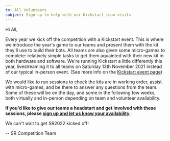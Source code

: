 ```yaml
---
to: All Volunteers
subject: Sign up to help with our Kickstart team visits
---
```


Hi All,

Every year we kick off the competition with a Kickstart event. This is where we introduce the year's game to our teams and present them with the kit they'll use to build their bots. All teams are also given some micro-games to complete: relatively simple tasks to get them aquainted with their new kit in both hardware and software.
We're running Kickstart a little differently this year, livestreaming it to all teams on Saturday 13th November 2021 instead of our typical in-person event. (See more info on the [Kickstart event page](https://studentrobotics.org/events/sr2022/kickstart/))

We would like to run sessions to check the kits are in working order, assist with micro-games, and be there to answer any questions from the team. Some of these will be on the day, and some in the following few weeks, both virtually and in-person depending on team and volunteer availability.

**If you'd like to give our teams a headstart and get involved with these sessions, please [sign up and let us know your availability](https://forms.gle/2ZUg8YL6Wv1yR5wj6).**

We can't wait to get SR2022 kicked off!

-- SR Competition Team
